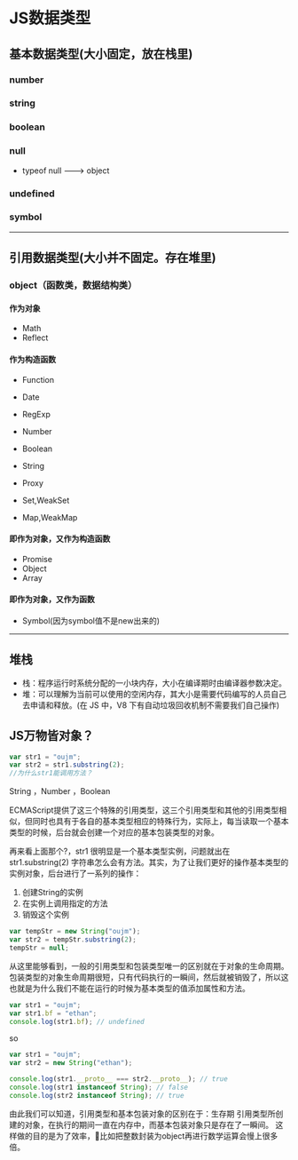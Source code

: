 # JS数据类型

## 基本数据类型(大小固定，放在栈里)

### number

### string

### boolean

### null

- typeof null ---> object

### undefined

### symbol

----

## 引用数据类型(大小并不固定。存在堆里)

### object（函数类，数据结构类）

#### 作为对象

- Math
- Reflect

#### 作为构造函数

- Function

- Date
- RegExp

- Number
- Boolean
- String

- Proxy

- Set,WeakSet
- Map,WeakMap

#### 即作为对象，又作为构造函数

- Promise
- Object
- Array

#### 即作为对象，又作为函数

- Symbol(因为symbol值不是new出来的)

----

## 堆栈

- 栈：程序运行时系统分配的一小块内存，大小在编译期时由编译器参数决定。
- 堆：可以理解为当前可以使用的空闲内存，其大小是需要代码编写的人员自己去申请和释放。(在 JS 中，V8 下有自动垃圾回收机制不需要我们自己操作)

## JS万物皆对象？

```js
var str1 = "oujm";
var str2 = str1.substring(2);
//为什么str1能调用方法？
```

String ，Number ，Boolean

ECMAScript提供了这三个特殊的引用类型，这三个引用类型和其他的引用类型相似，但同时也具有于各自的基本类型相应的特殊行为，实际上，每当读取一个基本类型的时候，后台就会创建一个对应的基本包装类型的对象。

再来看上面那个?，str1 很明显是一个基本类型实例，问题就出在 str1.substring(2) 字符串怎么会有方法。其实，为了让我们更好的操作基本类型的实例对象，后台进行了一系列的操作：

1. 创建String的实例
2. 在实例上调用指定的方法
3. 销毁这个实例

```js
var tempStr = new String("oujm");
var str2 = tempStr.substring(2);
tempStr = null;
```

从这里能够看到，一般的引用类型和包装类型唯一的区别就在于对象的生命周期。包装类型的对象生命周期很短，只有代码执行的一瞬间，然后就被销毁了，所以这也就是为什么我们不能在运行的时候为基本类型的值添加属性和方法。

```js
var str1 = "oujm";
var str1.bf = "ethan";
console.log(str1.bf); // undefined

```

so

```js
var str1 = "oujm";
var str2 = new String("ethan");

console.log(str1.__proto__ === str2.__proto__); // true
console.log(str1 instanceof String); // false
console.log(str2 instanceof String); // true
```

由此我们可以知道，引用类型和基本包装对象的区别在于：生存期
引用类型所创建的对象，在执行的期间一直在内存中，而基本包装对象只是存在了一瞬间。
这样做的目的是为了效率，比如把整数封装为object再进行数学运算会慢上很多倍。
